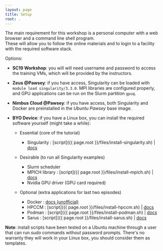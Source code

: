```yaml
---
layout: page
title: Setup
root: .
---
```


The main requirement for this workshop is a personal computer with a web browser and a command line shell program.  
These will allow you to follow the online materials and to login to a facility with the required software stack.

Options: 

* **SC19 Workshop**: you will will need username and password to access the training VMs, which will be provided by the instructors.

* **Zeus @Pawsey**: if you have access, Singularity can be loaded with `module load singularity/3.3.0`. MPI libraries are configured properly, and GPU applications can be run on the Slurm partition `gpuq`.

* **Nimbus Cloud @Pawsey**: if you have access, both Singularity and Docker are preinstalled in the *Ubuntu Pawsey* base image.

* **BYO Device**: if you have a Linux box, you can install the required software yourself (might take a while):

  * Essential (core of the tutorial)
    - Singularity : [script]({{ page.root }}/files/install-singularity.sh) \| [docs](https://sylabs.io/guides/3.3/user-guide/installation.html)
  
  * Desirable (to run all Singularity examples)
    - Slurm scheduler
    - MPICH library : [script]({{ page.root }}/files/install-mpich.sh) \| [docs](https://www.mpich.org/documentation/guides/)
    - Nvidia GPU driver (GPU card required)
  
  * Optional (extra applications for last two episodes)
    - Docker : [docs (unofficial)](https://www.itzgeek.com/how-tos/linux/ubuntu-how-tos/how-to-install-docker-on-ubuntu-18-04-lts-bionic-beaver.html)
    - HPCCM : [script]({{ page.root }}/files/install-hpccm.sh) \| [docs](https://github.com/NVIDIA/hpc-container-maker/blob/master/docs/getting_started.md)
    - Podman : [script]({{ page.root }}/files/install-podman.sh) \| [docs](https://podman.io/getting-started/installation)
    - Sarus : [script]({{ page.root }}/files/install-sarus.sh) \| [docs](https://sarus.readthedocs.io/en/latest/install/requirements.html)

**Note**: install scripts have been tested on a Ubuntu machine through a user that can run *sudo* commands without password prompts. There's no warranty they will work in your Linux box, you should consider them as templates.
